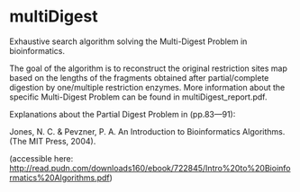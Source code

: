 # multiDigest
Exhaustive search algorithm solving the Multi-Digest Problem in bioinformatics.

The goal of the algorithm is to reconstruct the original restriction sites map based on the lengths of the fragments obtained after partial/complete digestion by one/multiple restriction enzymes. More information about the specific Multi-Digest Problem can be found in multiDigest_report.pdf.

Explanations about the Partial Digest Problem in (pp.83—91):

Jones, N. C. & Pevzner, P. A. An Introduction to Bioinformatics Algorithms. (The MIT Press, 2004).

(accessible here: http://read.pudn.com/downloads160/ebook/722845/Intro%20to%20Bioinformatics%20Algorithms.pdf)
